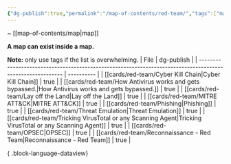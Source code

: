```yaml
---
{"dg-publish":true,"permalink":"/map-of-contents/red-team/","tags":["map"]}
---
```


~ [[map-of-contents/map\|map]]

**A map can exist inside a map.**

**Note:** only use tags if the list is overwhelming.
| File                                                                                                       | dg-publish |
| ---------------------------------------------------------------------------------------------------------- | ---------- |
| [[cards/red-team/Cyber Kill Chain\|Cyber Kill Chain]]                                                   | true       |
| [[cards/red-team/How Antivirus works and gets bypassed.\|How Antivirus works and gets bypassed.]]       | true       |
| [[cards/red-team/Lay off the Land\|Lay off the Land]]                                                   | true       |
| [[cards/red-team/MITRE ATT&CK\|MITRE ATT&CK]]                                                           | true       |
| [[cards/red-team/Phishing\|Phishing]]                                                                   | true       |
| [[cards/red-team/Threat Emulation\|Threat Emulation]]                                                   | true       |
| [[cards/red-team/Tricking VirusTotal or any Scanning Agent\|Tricking VirusTotal or any Scanning Agent]] | true       |
| [[cards/red-team/OPSEC\|OPSEC]]                                                                         | true       |
| [[cards/red-team/Reconnaissance - Red Team\|Reconnaissance - Red Team]]                                 | true       |

{ .block-language-dataview}
